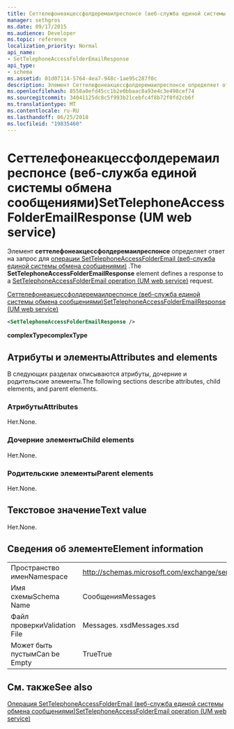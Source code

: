 ```yaml
---
title: Сеттелефонеакцессфолдеремаилреспонсе (веб-служба единой системы обмена сообщениями)
manager: sethgros
ms.date: 09/17/2015
ms.audience: Developer
ms.topic: reference
localization_priority: Normal
api_name:
- SetTelephoneAccessFolderEmailResponse
api_type:
- schema
ms.assetid: 01d07114-5764-4ea7-948c-1ae95c287f0c
description: Элемент Сеттелефонеакцессфолдеремаилреспонсе определяет ответ на запрос для операции SetTelephoneAccessFolderEmail (веб-служба единой системы обмена сообщениями).
ms.openlocfilehash: 8558a0efd45cc1b2e0bbaac8a93e4c3e498cef74
ms.sourcegitcommit: 34041125dc8c5f993b21cebfc4f8b72f0fd2cb6f
ms.translationtype: MT
ms.contentlocale: ru-RU
ms.lasthandoff: 06/25/2018
ms.locfileid: "19835460"
---
```

# <a name="settelephoneaccessfolderemailresponse-um-web-service"></a><span data-ttu-id="68557-103">Сеттелефонеакцессфолдеремаилреспонсе (веб-служба единой системы обмена сообщениями)</span><span class="sxs-lookup"><span data-stu-id="68557-103">SetTelephoneAccessFolderEmailResponse (UM web service)</span></span>

<span data-ttu-id="68557-104">Элемент **сеттелефонеакцессфолдеремаилреспонсе** определяет ответ на запрос для [операции SetTelephoneAccessFolderEmail (веб-служба единой системы обмена сообщениями)](settelephoneaccessfolderemail-operation-um-web-service.md) .</span><span class="sxs-lookup"><span data-stu-id="68557-104">The **SetTelephoneAccessFolderEmailResponse** element defines a response to a [SetTelephoneAccessFolderEmail operation (UM web service)](settelephoneaccessfolderemail-operation-um-web-service.md) request.</span></span> 
  
[<span data-ttu-id="68557-105">Сеттелефонеакцессфолдеремаилреспонсе (веб-служба единой системы обмена сообщениями)</span><span class="sxs-lookup"><span data-stu-id="68557-105">SetTelephoneAccessFolderEmailResponse (UM web service)</span></span>](settelephoneaccessfolderemailresponse-um-web-service.md)
  
```xml
<SetTelephoneAccessFolderEmailResponse />
```

 <span data-ttu-id="68557-106">**complexType**</span><span class="sxs-lookup"><span data-stu-id="68557-106">**complexType**</span></span>
## <a name="attributes-and-elements"></a><span data-ttu-id="68557-107">Атрибуты и элементы</span><span class="sxs-lookup"><span data-stu-id="68557-107">Attributes and elements</span></span>

<span data-ttu-id="68557-108">В следующих разделах описываются атрибуты, дочерние и родительские элементы.</span><span class="sxs-lookup"><span data-stu-id="68557-108">The following sections describe attributes, child elements, and parent elements.</span></span>
  
### <a name="attributes"></a><span data-ttu-id="68557-109">Атрибуты</span><span class="sxs-lookup"><span data-stu-id="68557-109">Attributes</span></span>

<span data-ttu-id="68557-110">Нет.</span><span class="sxs-lookup"><span data-stu-id="68557-110">None.</span></span>
  
### <a name="child-elements"></a><span data-ttu-id="68557-111">Дочерние элементы</span><span class="sxs-lookup"><span data-stu-id="68557-111">Child elements</span></span>

<span data-ttu-id="68557-112">Нет.</span><span class="sxs-lookup"><span data-stu-id="68557-112">None.</span></span>
  
### <a name="parent-elements"></a><span data-ttu-id="68557-113">Родительские элементы</span><span class="sxs-lookup"><span data-stu-id="68557-113">Parent elements</span></span>

<span data-ttu-id="68557-114">Нет.</span><span class="sxs-lookup"><span data-stu-id="68557-114">None.</span></span>
  
## <a name="text-value"></a><span data-ttu-id="68557-115">Текстовое значение</span><span class="sxs-lookup"><span data-stu-id="68557-115">Text value</span></span>

<span data-ttu-id="68557-116">Нет.</span><span class="sxs-lookup"><span data-stu-id="68557-116">None.</span></span>
  
## <a name="element-information"></a><span data-ttu-id="68557-117">Сведения об элементе</span><span class="sxs-lookup"><span data-stu-id="68557-117">Element information</span></span>

|||
|:-----|:-----|
|<span data-ttu-id="68557-118">Пространство имен</span><span class="sxs-lookup"><span data-stu-id="68557-118">Namespace</span></span>  <br/> |http://schemas.microsoft.com/exchange/services/2006/messages  <br/> |
|<span data-ttu-id="68557-119">Имя схемы</span><span class="sxs-lookup"><span data-stu-id="68557-119">Schema Name</span></span>  <br/> |<span data-ttu-id="68557-120">Сообщения</span><span class="sxs-lookup"><span data-stu-id="68557-120">Messages</span></span>  <br/> |
|<span data-ttu-id="68557-121">Файл проверки</span><span class="sxs-lookup"><span data-stu-id="68557-121">Validation File</span></span>  <br/> |<span data-ttu-id="68557-122">Messages. xsd</span><span class="sxs-lookup"><span data-stu-id="68557-122">Messages.xsd</span></span>  <br/> |
|<span data-ttu-id="68557-123">Может быть пустым</span><span class="sxs-lookup"><span data-stu-id="68557-123">Can be Empty</span></span>  <br/> |<span data-ttu-id="68557-124">True</span><span class="sxs-lookup"><span data-stu-id="68557-124">True</span></span>  <br/> |
   
## <a name="see-also"></a><span data-ttu-id="68557-125">См. также</span><span class="sxs-lookup"><span data-stu-id="68557-125">See also</span></span>



[<span data-ttu-id="68557-126">Операция SetTelephoneAccessFolderEmail (веб-служба единой системы обмена сообщениями)</span><span class="sxs-lookup"><span data-stu-id="68557-126">SetTelephoneAccessFolderEmail operation (UM web service)</span></span>](settelephoneaccessfolderemail-operation-um-web-service.md)

